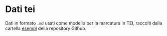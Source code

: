 # Dati tei
Dati in formato `.md` usati come modello per la marcatura in TEI, raccolti dalla cartella [esempi](https://github.com/dhdmch/2024-2025/tree/main/esempi) della repository Github.

